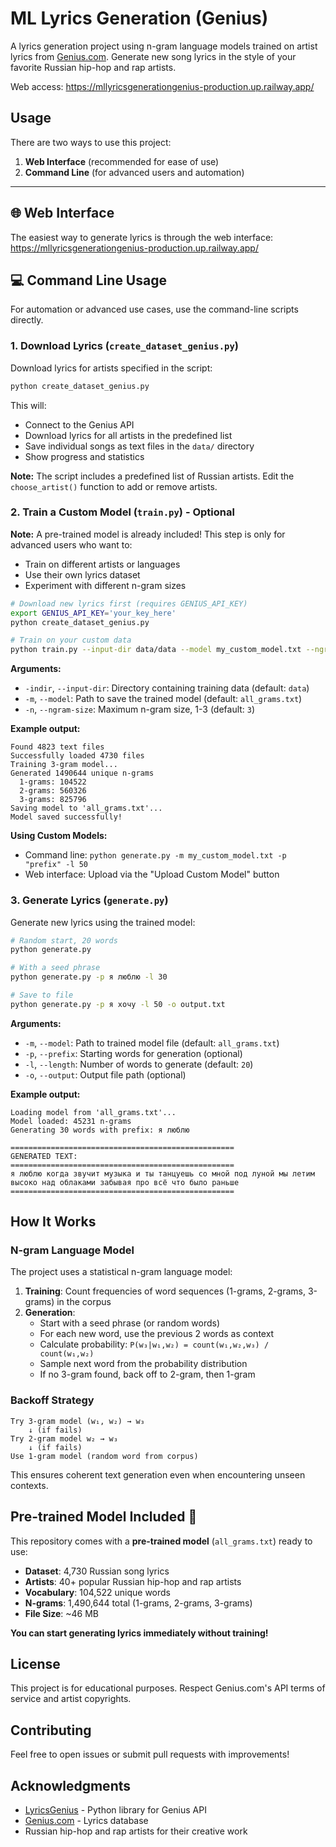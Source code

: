 # ML Lyrics Generation (Genius) 

A lyrics generation project using n-gram language models trained on artist lyrics from [Genius.com](https://genius.com). Generate new song lyrics in the style of your favorite Russian hip-hop and rap artists.

Web access: https://mllyricsgenerationgenius-production.up.railway.app/


## Usage

There are two ways to use this project:
1. **Web Interface** (recommended for ease of use)
2. **Command Line** (for advanced users and automation)

---

## 🌐 Web Interface

The easiest way to generate lyrics is through the web interface: https://mllyricsgenerationgenius-production.up.railway.app/


## 💻 Command Line Usage

For automation or advanced use cases, use the command-line scripts directly.

### 1. Download Lyrics (`create_dataset_genius.py`)

Download lyrics for artists specified in the script:

```bash
python create_dataset_genius.py
```

This will:
- Connect to the Genius API
- Download lyrics for all artists in the predefined list
- Save individual songs as text files in the `data/` directory
- Show progress and statistics

**Note:** The script includes a predefined list of Russian artists. Edit the `choose_artist()` function to add or remove artists.

### 2. Train a Custom Model (`train.py`) - Optional

**Note:** A pre-trained model is already included! This step is only for advanced users who want to:
- Train on different artists or languages
- Use their own lyrics dataset
- Experiment with different n-gram sizes

```bash
# Download new lyrics first (requires GENIUS_API_KEY)
export GENIUS_API_KEY='your_key_here'
python create_dataset_genius.py

# Train on your custom data
python train.py --input-dir data/data --model my_custom_model.txt --ngram-size 3
```

**Arguments:**
- `-indir`, `--input-dir`: Directory containing training data (default: `data`)
- `-m`, `--model`: Path to save the trained model (default: `all_grams.txt`)
- `-n`, `--ngram-size`: Maximum n-gram size, 1-3 (default: `3`)

**Example output:**
```
Found 4823 text files
Successfully loaded 4730 files
Training 3-gram model...
Generated 1490644 unique n-grams
  1-grams: 104522
  2-grams: 560326
  3-grams: 825796
Saving model to 'all_grams.txt'...
Model saved successfully!
```

**Using Custom Models:**
- Command line: `python generate.py -m my_custom_model.txt -p "prefix" -l 50`
- Web interface: Upload via the "Upload Custom Model" button

### 3. Generate Lyrics (`generate.py`)

Generate new lyrics using the trained model:

```bash
# Random start, 20 words
python generate.py

# With a seed phrase
python generate.py -p я люблю -l 30

# Save to file
python generate.py -p я хочу -l 50 -o output.txt
```

**Arguments:**
- `-m`, `--model`: Path to trained model file (default: `all_grams.txt`)
- `-p`, `--prefix`: Starting words for generation (optional)
- `-l`, `--length`: Number of words to generate (default: `20`)
- `-o`, `--output`: Output file path (optional)

**Example output:**
```
Loading model from 'all_grams.txt'...
Model loaded: 45231 n-grams
Generating 30 words with prefix: я люблю

==================================================
GENERATED TEXT:
==================================================
я люблю когда звучит музыка и ты танцуешь со мной под луной мы летим высоко над облаками забывая про всё что было раньше
==================================================
```

## How It Works

### N-gram Language Model

The project uses a statistical n-gram language model:

1. **Training**: Count frequencies of word sequences (1-grams, 2-grams, 3-grams) in the corpus
2. **Generation**: 
   - Start with a seed phrase (or random words)
   - For each new word, use the previous 2 words as context
   - Calculate probability: `P(w₃|w₁,w₂) = count(w₁,w₂,w₃) / count(w₁,w₂)`
   - Sample next word from the probability distribution
   - If no 3-gram found, back off to 2-gram, then 1-gram

### Backoff Strategy

```
Try 3-gram model (w₁, w₂) → w₃
    ↓ (if fails)
Try 2-gram model w₂ → w₃
    ↓ (if fails)
Use 1-gram model (random word from corpus)
```

This ensures coherent text generation even when encountering unseen contexts.

## Pre-trained Model Included 🎁

This repository comes with a **pre-trained model** (`all_grams.txt`) ready to use:

- **Dataset**: 4,730 Russian song lyrics
- **Artists**: 40+ popular Russian hip-hop and rap artists
- **Vocabulary**: 104,522 unique words
- **N-grams**: 1,490,644 total (1-grams, 2-grams, 3-grams)
- **File Size**: ~46 MB

**You can start generating lyrics immediately without training!**

## License

This project is for educational purposes. Respect Genius.com's API terms of service and artist copyrights.

## Contributing

Feel free to open issues or submit pull requests with improvements!

## Acknowledgments

- [LyricsGenius](https://github.com/johnwmillr/LyricsGenius) - Python library for Genius API
- [Genius.com](https://genius.com) - Lyrics database
- Russian hip-hop and rap artists for their creative work
